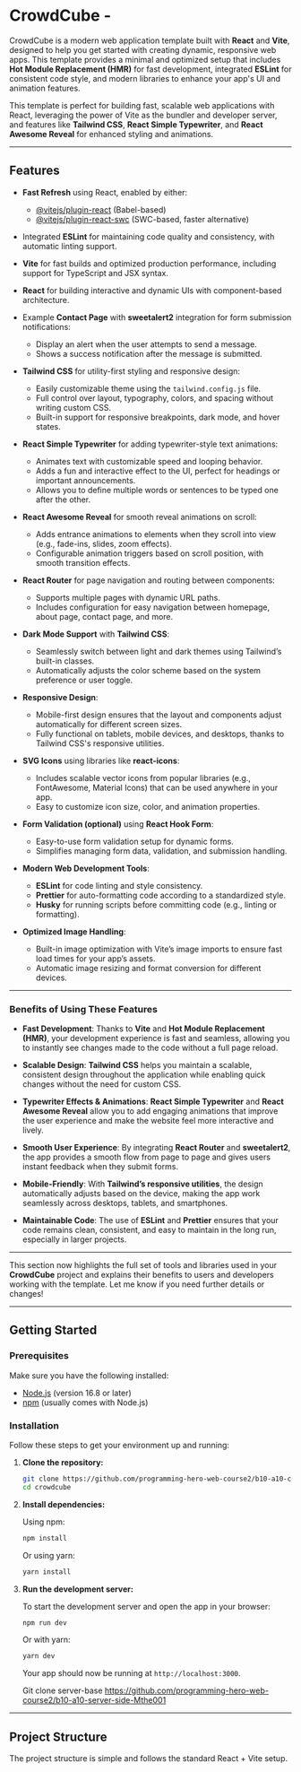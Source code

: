 # CrowdCube -

CrowdCube is a modern web application template built with **React** and **Vite**, designed to help you get started with creating dynamic, responsive web apps. This template provides a minimal and optimized setup that includes **Hot Module Replacement (HMR)** for fast development, integrated **ESLint** for consistent code style, and modern libraries to enhance your app's UI and animation features.

This template is perfect for building fast, scalable web applications with React, leveraging the power of Vite as the bundler and developer server, and features like **Tailwind CSS**, **React Simple Typewriter**, and **React Awesome Reveal** for enhanced styling and animations.

---

## Features

- **Fast Refresh** using React, enabled by either:
  - [@vitejs/plugin-react](https://github.com/vitejs/vite-plugin-react/blob/main/packages/plugin-react/README.md) (Babel-based)
  - [@vitejs/plugin-react-swc](https://github.com/vitejs/vite-plugin-react-swc) (SWC-based, faster alternative)
  
- Integrated **ESLint** for maintaining code quality and consistency, with automatic linting support.

- **Vite** for fast builds and optimized production performance, including support for TypeScript and JSX syntax.

- **React** for building interactive and dynamic UIs with component-based architecture.

- Example **Contact Page** with **sweetalert2** integration for form submission notifications:
  - Display an alert when the user attempts to send a message.
  - Shows a success notification after the message is submitted.

- **Tailwind CSS** for utility-first styling and responsive design:
  - Easily customizable theme using the `tailwind.config.js` file.
  - Full control over layout, typography, colors, and spacing without writing custom CSS.
  - Built-in support for responsive breakpoints, dark mode, and hover states.

- **React Simple Typewriter** for adding typewriter-style text animations:
  - Animates text with customizable speed and looping behavior.
  - Adds a fun and interactive effect to the UI, perfect for headings or important announcements.
  - Allows you to define multiple words or sentences to be typed one after the other.

- **React Awesome Reveal** for smooth reveal animations on scroll:
  - Adds entrance animations to elements when they scroll into view (e.g., fade-ins, slides, zoom effects).
  - Configurable animation triggers based on scroll position, with smooth transition effects.

- **React Router** for page navigation and routing between components:
  - Supports multiple pages with dynamic URL paths.
  - Includes configuration for easy navigation between homepage, about page, contact page, and more.

- **Dark Mode Support** with **Tailwind CSS**:
  - Seamlessly switch between light and dark themes using Tailwind’s built-in classes.
  - Automatically adjusts the color scheme based on the system preference or user toggle.

- **Responsive Design**:
  - Mobile-first design ensures that the layout and components adjust automatically for different screen sizes.
  - Fully functional on tablets, mobile devices, and desktops, thanks to Tailwind CSS's responsive utilities.

- **SVG Icons** using libraries like **react-icons**:
  - Includes scalable vector icons from popular libraries (e.g., FontAwesome, Material Icons) that can be used anywhere in your app.
  - Easy to customize icon size, color, and animation properties.

- **Form Validation (optional)** using **React Hook Form**:
  - Easy-to-use form validation setup for dynamic forms.
  - Simplifies managing form data, validation, and submission handling.

- **Modern Web Development Tools**:
  - **ESLint** for code linting and style consistency.
  - **Prettier** for auto-formatting code according to a standardized style.
  - **Husky** for running scripts before committing code (e.g., linting or formatting).
  
- **Optimized Image Handling**:
  - Built-in image optimization with Vite’s image imports to ensure fast load times for your app’s assets.
  - Automatic image resizing and format conversion for different devices.

---

### Benefits of Using These Features

- **Fast Development**: Thanks to **Vite** and **Hot Module Replacement (HMR)**, your development experience is fast and seamless, allowing you to instantly see changes made to the code without a full page reload.

- **Scalable Design**: **Tailwind CSS** helps you maintain a scalable, consistent design throughout the application while enabling quick changes without the need for custom CSS.

- **Typewriter Effects & Animations**: **React Simple Typewriter** and **React Awesome Reveal** allow you to add engaging animations that improve the user experience and make the website feel more interactive and lively.

- **Smooth User Experience**: By integrating **React Router** and **sweetalert2**, the app provides a smooth flow from page to page and gives users instant feedback when they submit forms.

- **Mobile-Friendly**: With **Tailwind’s responsive utilities**, the design automatically adjusts based on the device, making the app work seamlessly across desktops, tablets, and smartphones.

- **Maintainable Code**: The use of **ESLint** and **Prettier** ensures that your code remains clean, consistent, and easy to maintain in the long run, especially in larger projects.

---

This section now highlights the full set of tools and libraries used in your **CrowdCube** project and explains their benefits to users and developers working with the template. Let me know if you need further details or changes!



---

## Getting Started

### Prerequisites

Make sure you have the following installed:
- [Node.js](https://nodejs.org/en/) (version 16.8 or later)
- [npm](https://www.npmjs.com/) (usually comes with Node.js)

### Installation

Follow these steps to get your environment up and running:

1. **Clone the repository:**

    ```bash
    git clone https://github.com/programming-hero-web-course2/b10-a10-client-side-Mthe001
    cd crowdcube
    ```

2. **Install dependencies:**

    Using npm:

    ```bash
    npm install
    ```

    Or using yarn:

    ```bash
    yarn install
    ```

3. **Run the development server:**

    To start the development server and open the app in your browser:

    ```bash
    npm run dev
    ```

    Or with yarn:

    ```bash
    yarn dev
    ```

    Your app should now be running at `http://localhost:3000`.

    Git clone server-base https://github.com/programming-hero-web-course2/b10-a10-server-side-Mthe001

---

## Project Structure

The project structure is simple and follows the standard React + Vite setup.

